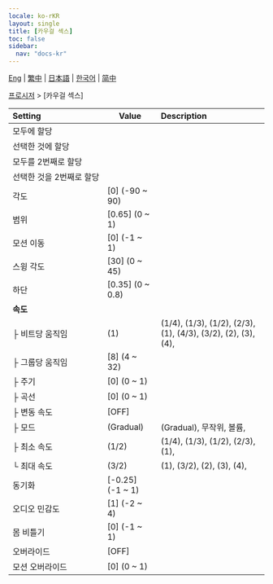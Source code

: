 ```yaml
---
locale: ko-rKR
layout: single
title: [카우걸 섹스]
toc: false
sidebar:
  nav: "docs-kr"
---
```

[Eng](/dancexr/menu/2025.4/motion/cowgirl_sex) | [繁中](/tw/dancexr/menu/2025.4/motion/cowgirl_sex) | [日本語](/jp/dancexr/menu/2025.4/motion/cowgirl_sex) | [한국어](/kr/dancexr/menu/2025.4/motion/cowgirl_sex) | [简中](/zh/dancexr/menu/2025.4/motion/cowgirl_sex)

[프로시저](../menu#프로시저) > [카우걸 섹스]



| Setting | Value | Description |
| :--- | --- | :--- |
|<nobr>모두에 할당</nobr>|| 
|<nobr>선택한 것에 할당</nobr>|| 
|<nobr>모두를 2번째로 할당</nobr>|| 
|<nobr>선택한 것을 2번째로 할당</nobr>|| 
|<nobr>각도</nobr>| [0] (-90 ~ 90) | 
|<nobr>범위</nobr>| [0.65] (0 ~ 1) | 
|<nobr>모션 이동</nobr>| [0] (-1 ~ 1) | 
|<nobr>스윙 각도</nobr>| [30] (0 ~ 45) | 
|<nobr>하단</nobr>| [0.35] (0 ~ 0.8) | 
|<nobr><b>속도</b></nobr>| | 
|<nobr>├&nbsp;비트당 움직임</nobr>| (1) | (1/4), (1/3), (1/2), (2/3), (1), (4/3), (3/2), (2), (3), (4), 
|<nobr>├&nbsp;그룹당 움직임</nobr>| [8] (4 ~ 32) | 
|<nobr>├&nbsp;주기</nobr>| [0] (0 ~ 1) | 
|<nobr>├&nbsp;곡선</nobr>| [0] (0 ~ 1) | 
|<nobr>├&nbsp;변동 속도</nobr>| [OFF] | 
|<nobr>├&nbsp;모드</nobr>| (Gradual) | (Gradual), 무작위, 볼륨, 
|<nobr>├&nbsp;최소 속도</nobr>| (1/2) | (1/4), (1/3), (1/2), (2/3), (1), 
|<nobr>└&nbsp;최대 속도</nobr>| (3/2) | (1), (3/2), (2), (3), (4), 
|<nobr>동기화</nobr>| [-0.25] (-1 ~ 1) | 
|<nobr>오디오 민감도</nobr>| [1] (-2 ~ 4) | 
|<nobr>몸 비틀기</nobr>| [0] (-1 ~ 1) | 
|<nobr>오버라이드</nobr>| [OFF] | 
|<nobr>모션 오버라이드</nobr>| [0] (0 ~ 1) | 
